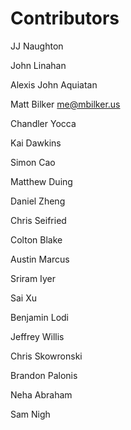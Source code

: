 # Contributors

JJ Naughton

John Linahan

Alexis John Aquiatan

Matt Bilker <me@mbilker.us>

Chandler Yocca

Kai Dawkins

Simon Cao

Matthew Duing

Daniel Zheng

Chris Seifried

Colton Blake

Austin Marcus

Sriram Iyer

Sai Xu

Benjamin Lodi

Jeffrey Willis

Chris Skowronski

Brandon Palonis

Neha Abraham

Sam Nigh
